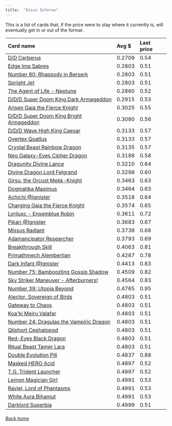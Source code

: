 ```yaml
---
title:  "Disco Inferno"
---
```


This is a list of cards that, if the price were to stay where it currently is, will eventually get in or out of the format.

| Card name | Avg $ | Last price |
| :-- | :-- | :-- |
[D/D Cerberus](https://db.ygoprodeck.com/card/?search=D/D%20Cerberus) | 0.2709 | 0.54 |
[Edge Imp Sabres](https://db.ygoprodeck.com/card/?search=Edge%20Imp%20Sabres) | 0.2803 | 0.51 |
[Number 80: Rhapsody in Berserk](https://db.ygoprodeck.com/card/?search=Number%2080:%20Rhapsody%20in%20Berserk) | 0.2803 | 0.51 |
[Spright Jet](https://db.ygoprodeck.com/card/?search=Spright%20Jet) | 0.2803 | 0.51 |
[The Agent of Life - Neptune](https://db.ygoprodeck.com/card/?search=The%20Agent%20of%20Life%20-%20Neptune) | 0.2860 | 0.52 |
[D/D/D Super Doom King Dark Armageddon](https://db.ygoprodeck.com/card/?search=D/D/D%20Super%20Doom%20King%20Dark%20Armageddon) | 0.2915 | 0.53 |
[Arisen Gaia the Fierce Knight](https://db.ygoprodeck.com/card/?search=Arisen%20Gaia%20the%20Fierce%20Knight) | 0.3025 | 0.55 |
[D/D/D Super Doom King Bright Armageddon](https://db.ygoprodeck.com/card/?search=D/D/D%20Super%20Doom%20King%20Bright%20Armageddon) | 0.3080 | 0.56 |
[D/D/D Wave High King Caesar](https://db.ygoprodeck.com/card/?search=D/D/D%20Wave%20High%20King%20Caesar) | 0.3133 | 0.57 |
[Overtex Qoatlus](https://db.ygoprodeck.com/card/?search=Overtex%20Qoatlus) | 0.3133 | 0.57 |
[Crystal Beast Rainbow Dragon](https://db.ygoprodeck.com/card/?search=Crystal%20Beast%20Rainbow%20Dragon) | 0.3135 | 0.57 |
[Neo Galaxy-Eyes Cipher Dragon](https://db.ygoprodeck.com/card/?search=Neo%20Galaxy-Eyes%20Cipher%20Dragon) | 0.3188 | 0.58 |
[Dragunity Divine Lance](https://db.ygoprodeck.com/card/?search=Dragunity%20Divine%20Lance) | 0.3210 | 0.64 |
[Divine Dragon Lord Felgrand](https://db.ygoprodeck.com/card/?search=Divine%20Dragon%20Lord%20Felgrand) | 0.3298 | 0.60 |
[Girsu, the Orcust Mekk-Knight](https://db.ygoprodeck.com/card/?search=Girsu,%20the%20Orcust%20Mekk-Knight) | 0.3463 | 0.63 |
[Dogmatika Maximus](https://db.ygoprodeck.com/card/?search=Dogmatika%20Maximus) | 0.3464 | 0.63 |
[Achichi @Ignister](https://db.ygoprodeck.com/card/?search=Achichi%20@Ignister) | 0.3518 | 0.64 |
[Charging Gaia the Fierce Knight](https://db.ygoprodeck.com/card/?search=Charging%20Gaia%20the%20Fierce%20Knight) | 0.3574 | 0.65 |
[Lyrilusc - Ensemblue Robin](https://db.ygoprodeck.com/card/?search=Lyrilusc%20-%20Ensemblue%20Robin) | 0.3611 | 0.72 |
[Pikari @Ignister](https://db.ygoprodeck.com/card/?search=Pikari%20@Ignister) | 0.3683 | 0.67 |
[Missus Radiant](https://db.ygoprodeck.com/card/?search=Missus%20Radiant) | 0.3738 | 0.68 |
[Adamancipator Researcher](https://db.ygoprodeck.com/card/?search=Adamancipator%20Researcher) | 0.3793 | 0.69 |
[Breakthrough Skill](https://db.ygoprodeck.com/card/?search=Breakthrough%20Skill) | 0.4063 | 0.81 |
[Primathmech Alembertian](https://db.ygoprodeck.com/card/?search=Primathmech%20Alembertian) | 0.4287 | 0.78 |
[Dark Infant @Ignister](https://db.ygoprodeck.com/card/?search=Dark%20Infant%20@Ignister) | 0.4413 | 0.83 |
[Number 75: Bamboozling Gossip Shadow](https://db.ygoprodeck.com/card/?search=Number%2075:%20Bamboozling%20Gossip%20Shadow) | 0.4509 | 0.82 |
[Sky Striker Maneuver - Afterburners!](https://db.ygoprodeck.com/card/?search=Sky%20Striker%20Maneuver%20-%20Afterburners!) | 0.4564 | 0.83 |
[Number 39: Utopia Beyond](https://db.ygoprodeck.com/card/?search=Number%2039:%20Utopia%20Beyond) | 0.4765 | 0.95 |
[Alector, Sovereign of Birds](https://db.ygoprodeck.com/card/?search=Alector,%20Sovereign%20of%20Birds) | 0.4803 | 0.51 |
[Gateway to Chaos](https://db.ygoprodeck.com/card/?search=Gateway%20to%20Chaos) | 0.4803 | 0.51 |
[Koa'ki Meiru Valafar](https://db.ygoprodeck.com/card/?search=Koa'ki%20Meiru%20Valafar) | 0.4803 | 0.51 |
[Number 24: Dragulas the Vampiric Dragon](https://db.ygoprodeck.com/card/?search=Number%2024:%20Dragulas%20the%20Vampiric%20Dragon) | 0.4803 | 0.51 |
[Qliphort Cephalopod](https://db.ygoprodeck.com/card/?search=Qliphort%20Cephalopod) | 0.4803 | 0.51 |
[Red-Eyes Black Dragon](https://db.ygoprodeck.com/card/?search=Red-Eyes%20Black%20Dragon) | 0.4803 | 0.51 |
[Ritual Beast Tamer Lara](https://db.ygoprodeck.com/card/?search=Ritual%20Beast%20Tamer%20Lara) | 0.4803 | 0.51 |
[Double Evolution Pill](https://db.ygoprodeck.com/card/?search=Double%20Evolution%20Pill) | 0.4837 | 0.88 |
[Masked HERO Acid](https://db.ygoprodeck.com/card/?search=Masked%20HERO%20Acid) | 0.4897 | 0.52 |
[T.G. Trident Launcher](https://db.ygoprodeck.com/card/?search=T.G.%20Trident%20Launcher) | 0.4897 | 0.52 |
[Lemon Magician Girl](https://db.ygoprodeck.com/card/?search=Lemon%20Magician%20Girl) | 0.4991 | 0.53 |
[Raviel, Lord of Phantasms](https://db.ygoprodeck.com/card/?search=Raviel,%20Lord%20of%20Phantasms) | 0.4991 | 0.53 |
[White Aura Bihamut](https://db.ygoprodeck.com/card/?search=White%20Aura%20Bihamut) | 0.4991 | 0.53 |
[Darklord Superbia](https://db.ygoprodeck.com/card/?search=Darklord%20Superbia) | 0.4999 | 0.51 |

###### [Back home](index)